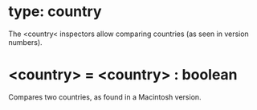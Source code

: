 # type: country

The &lt;country&lt; inspectors allow comparing countries (as seen in version numbers).

# &lt;country&gt; = &lt;country&gt; : boolean

Compares two countries, as found in a Macintosh version.
